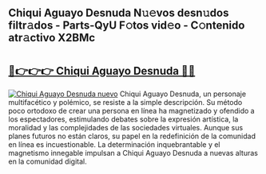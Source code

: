 ## Chiqui Aguayo Desnuda N𝚞𝚎vos desn𝚞dos filtr𝚊dos - Parts-QyU F𝚘tos vid𝚎o - C𝚘ntenido atr𝚊ctivo X2BMc

# <h2><a href="http://mb37xg.tromn.icu/?c=Chiqui+Aguayo+Desnuda">🔗👉👉👉 Chiqui Aguayo Desnuda 🔗🔗</a></h2>

[![Chiqui Aguayo Desnuda nuevo](https://i.imgur.com/pEAQMta.gif)](http://mb37xg.tromn.icu/?c=Chiqui+Aguayo+Desnuda)
Chiqui Aguayo Desnuda, un personaje multifacético y polémico, se resiste a la simple descripción. Su método poco ortodoxo de crear una persona en línea ha magnetizado y ofendido a los espectadores, estimulando debates sobre la expresión artística, la moralidad y las complejidades de las sociedades virtuales. Aunque sus planes futuros no están claros, su papel en la redefinición de la comunidad en línea es incuestionable. La determinación inquebrantable y el magnetismo innegable impulsan a Chiqui Aguayo Desnuda a nuevas alturas en la comunidad digital.
